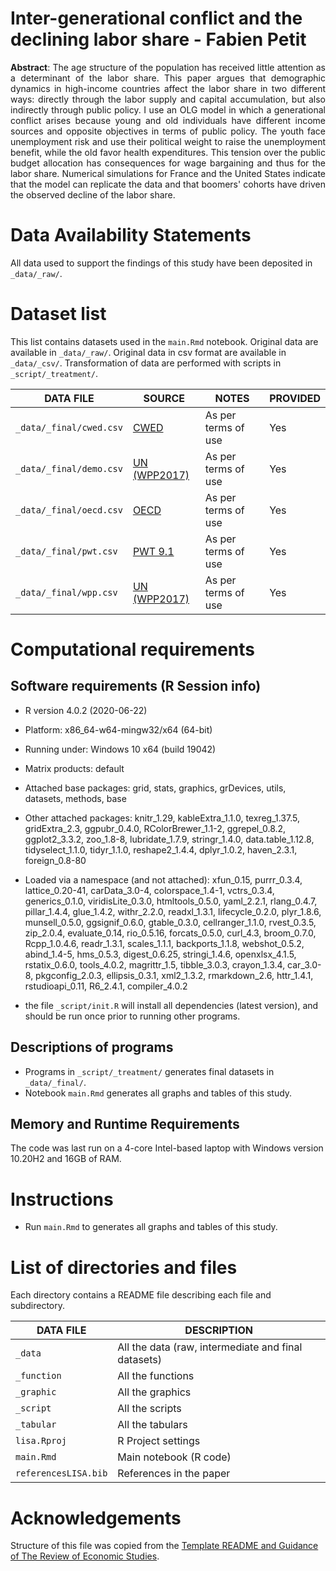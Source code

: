# Inter-generational conflict and the declining labor share - Fabien Petit

<p align="justify"><b>Abstract</b>: The age structure of the population has received little attention as a determinant of the labor share. This paper argues that demographic dynamics in high-income countries affect the labor share in two different ways: directly through the labor supply and capital accumulation, but also indirectly through public policy. I use an OLG model in which a generational conflict arises because young and old individuals have different income sources and opposite objectives in terms of public policy. The youth face unemployment risk and use their political weight to raise the unemployment benefit, while the old favor health expenditures. This tension over the public budget allocation has consequences for wage bargaining and thus for the labor share. Numerical simulations for France and the United States indicate that the model can replicate the data and that boomers' cohorts have driven the observed decline of the labor share.</p>

# Data Availability Statements

All data used to support the findings of this study have been deposited in `_data/_raw/`.

# Dataset list

This list contains datasets used in the `main.Rmd` notebook. Original data are available in `_data/_raw/`. Original data in csv format are available in `_data/_csv/`. Transformation of data are performed with scripts in `_script/_treatment/`.

| DATA FILE               | SOURCE                    | NOTES               | PROVIDED |
| ----------------------- | ------------------------- | ------------------- | -------- |
| `_data/_final/cwed.csv`  | [CWED](http://cwed2.org/) | As per terms of use | Yes      |
| `_data/_final/demo.csv`  | [UN (WPP2017)](https://population.un.org/wpp/) | As per terms of use | Yes      |
| `_data/_final/oecd.csv`  | [OECD](https://data.oecd.org/) | As per terms of use | Yes      |
| `_data/_final/pwt.csv`   | [PWT 9.1](https://www.rug.nl/ggdc/productivity/pwt/) | As per terms of use | Yes      |
| `_data/_final/wpp.csv`   | [UN (WPP2017)](https://population.un.org/wpp/) | As per terms of use | Yes      |

# Computational requirements

## Software requirements (R Session info)

- R version 4.0.2 (2020-06-22)
- Platform: x86_64-w64-mingw32/x64 (64-bit)
- Running under: Windows 10 x64 (build 19042)

- Matrix products: default

- Attached base packages: grid, stats, graphics, grDevices, utils, datasets, methods, base     
- Other attached packages: knitr_1.29, kableExtra_1.1.0, texreg_1.37.5, gridExtra_2.3, ggpubr_0.4.0, RColorBrewer_1.1-2, ggrepel_0.8.2, ggplot2_3.3.2, zoo_1.8-8, lubridate_1.7.9, stringr_1.4.0, data.table_1.12.8, tidyselect_1.1.0, tidyr_1.1.0, reshape2_1.4.4, dplyr_1.0.2, haven_2.3.1, foreign_0.8-80    
- Loaded via a namespace (and not attached): xfun_0.15, purrr_0.3.4, lattice_0.20-41, carData_3.0-4, colorspace_1.4-1, vctrs_0.3.4, generics_0.1.0, viridisLite_0.3.0, htmltools_0.5.0, yaml_2.2.1, rlang_0.4.7, pillar_1.4.4, glue_1.4.2, withr_2.2.0, readxl_1.3.1, lifecycle_0.2.0, plyr_1.8.6, munsell_0.5.0, ggsignif_0.6.0, gtable_0.3.0, cellranger_1.1.0, rvest_0.3.5, zip_2.0.4, evaluate_0.14, rio_0.5.16, forcats_0.5.0, curl_4.3, broom_0.7.0, Rcpp_1.0.4.6, readr_1.3.1, scales_1.1.1, backports_1.1.8, webshot_0.5.2, abind_1.4-5, hms_0.5.3, digest_0.6.25, stringi_1.4.6, openxlsx_4.1.5, rstatix_0.6.0, tools_4.0.2, magrittr_1.5, tibble_3.0.3, crayon_1.3.4, car_3.0-8, pkgconfig_2.0.3, ellipsis_0.3.1, xml2_1.3.2, rmarkdown_2.6, httr_1.4.1, rstudioapi_0.11, R6_2.4.1, compiler_4.0.2

- the file `_script/init.R` will install all dependencies (latest version), and should be run once prior to running other programs.

## Descriptions of programs

- Programs in `_script/_treatment/` generates final datasets in `_data/_final/`.
- Notebook `main.Rmd` generates all graphs and tables of this study.

## Memory and Runtime Requirements

The code was last run on a 4-core Intel-based laptop with Windows version 10.20H2 and 16GB of RAM.

# Instructions

- Run `main.Rmd` to generates all graphs and tables of this study.

# List of directories and files

Each directory contains a README file describing each file and subdirectory.

| DATA FILE               | DESCRIPTION                                                    |
| ----------------------- | -------------------------------------------------------------- |
| `_data`                 | All the data (raw, intermediate and final datasets) |
| `_function`             | All the functions |
| `_graphic`              | All the graphics |
| `_script`               | All the scripts |
| `_tabular`              | All the tabulars |
| `lisa.Rproj`            | R Project settings |
| `main.Rmd`              | Main notebook (R code) |
| `referencesLISA.bib`    | References in the paper|

# Acknowledgements

Structure of this file was copied from the [Template README and Guidance of The Review of Economic Studies](https://restud.github.io/data-editor/template-README/).
